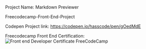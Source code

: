 Project Name: Markdown Previewer

Freecodecamp-Front-End-Project

Codepen Project link: https://codepen.io/hasscode/pen/gOedMdE

Freecodecamp Front End Certification:
![Front end Developer Certificate FreeCodeCamp](https://user-images.githubusercontent.com/113137077/197187870-50f32cac-6bfd-49f6-8361-64c39b725916.PNG)
